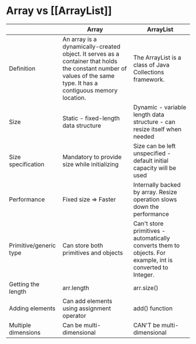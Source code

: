 # Array vs [[ArrayList]]

|                        | Array                                                                                                                                                              | ArrayList                                                                                                  |
|------------------------|--------------------------------------------------------------------------------------------------------------------------------------------------------------------|------------------------------------------------------------------------------------------------------------|
| Definition             | An array is a dynamically-created object. It serves as a container that holds the constant number of values of the same type. It has a contiguous memory location. | The ArrayList is a class of Java Collections framework.                                                    |
| Size                   | Static - fixed-length data structure                                                                                                                               | Dynamic - variable length data structure - can resize itself when needed                                   |
| Size specification     | Mandatory to provide size while initializing                                                                                                                       | Size can be left unspecified - default initial capacity will be used                                       |
| Performance            | Fixed size => Faster                                                                                                                                               | Internally backed by array. Resize operation slows down the performance                                    |
| Primitive/generic type | Can store both primitives and objects                                                                                                                              | Can't store primitives - automatically converts them to objects. For example, int is converted to Integer. |
| Getting the length     | arr.length                                                                                                                                                         | arr.size()                                                                                                 |
| Adding elements        | Can add elements using assignment operator                                                                                                                         | add() function                                                                                             |
| Multiple dimensions    | Can be multi-dimensional                                                                                                                                           | CAN'T be multi-dimensional                                                                                 |
